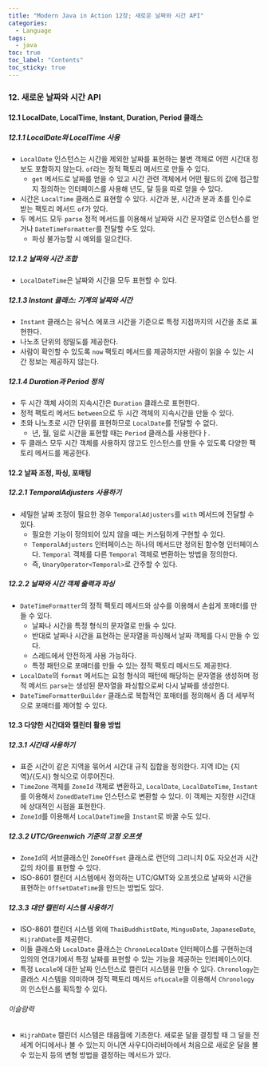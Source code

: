 ```yaml
---
title: "Modern Java in Action 12장; 새로운 날짜와 시간 API"
categories:
  - Language
tags:
  - java
toc: true
toc_label: "Contents"
toc_sticky: true
---
```


### 12. 새로운 날짜와 시간 API

#### 12.1 LocalDate, LocalTime, Instant, Duration, Period 클래스
##### 12.1.1 LocalDate와 LocalTime 사용
* `LocalDate` 인스턴스는 시간을 제외한 날짜를 표현하는 불변 객체로 어떤 시간대 정보도 포함하지 않는다. `of`라는 정적 팩토리 메서드로 만들 수 있다.
  * `get` 메서드로 날짜를 얻을 수 있고 시간 관련 객체에서 어떤 필드의 값에 접근할지 정의하는 인터페이스를 사용해 년도, 달 등을 따로 얻을 수 있다.
* 시간은 `LocalTime` 클래스로 표현할 수 있다. 시간과 분, 시간과 분과 초를 인수로 받는 팩토리 메서드 `of`가 있다.
* 두 메서드 모두 `parse` 정적 메서드를 이용해서 날짜와 시간 문자열로 인스턴스를 얻거나 `DateTimeFormatter`를 전달할 수도 있다.
  * 파싱 불가능할 시 예외를 일으킨다.

##### 12.1.2 날짜와 시간 조합
* `LocalDateTime`은 날짜와 시간을 모두 표현할 수 있다.

##### 12.1.3 Instant 클래스: 기계의 날짜와 시간
* `Instant` 클래스는 유닉스 에포크 시간을 기준으로 특정 지점까지의 시간을 초로 표현한다.
* 나노초 단위의 정밀도를 제공한다.
* 사람이 확인할 수 있도록 `now` 팩토리 메서드를 제공하지만 사람이 읽을 수 있는 시간 정보는 제공하지 않는다.

##### 12.1.4 Duration과 Period 정의
* 두 시간 객체 사이의 지속시간은 `Duration` 클래스로 표현한다.
* 정적 팩토리 메서드 `between`으로 두 시간 객체의 지속시간을 만들 수 있다.
* 초와 나노초로 시간 단위를 표현하므로 `LocalDate`를 전달할 수 없다.
  * 년, 월, 일로 시간을 표현할 때는 `Period` 클래스를 사용한다ㅏ.
* 두 클래스 모두 시간 객체를 사용하지 않고도 인스턴스를 만들 수 있도록 다양한 팩토리 메서드를 제공한다.

#### 12.2 날짜 조정, 파싱, 포매팅
##### 12.2.1 TemporalAdjusters 사용하기
* 세밀한 날짜 조정이 필요한 경우 `TemporalAdjusters`를 `with` 메서드에 전달할 수 있다.
  * 필요한 기능이 정의되어 있지 않을 때는 커스텀하게 구현할 수 있다.
  * `TemporalAdjusters` 인터페이스는 하나의 메서드만 정의된 함수형 인터페이스다. `Temporal` 객체를 다른 `Temporal` 객체로 변환하는 방법을 정의한다.
  * 즉, `UnaryOperator<Temporal>`로 간주할 수 있다.

##### 12.2.2 날짜와 시간 객체 출력과 파싱
* `DateTimeFormatter`의 정적 팩토리 메서드와 상수를 이용해서 손쉽게 포매터를 만들 수 있다.
  * 날짜나 시간을 특정 형식의 문자열로 만들 수 있다.
  * 반대로 날짜나 시간을 표현하는 문자열을 파싱해서 날짜 객체를 다시 만들 수 있다.
  * 스레드에서 안전하게 사용 가능하다.
  * 특정 패턴으로 포매터를 만들 수 있는 정적 팩토리 메서드도 제공한다.
* `LocalDate`의 `format` 메서드는 요청 형식의 패턴에 해당하는 문자열을 생성하며 정적 메서드 `parse`는 생성된 문자열을 파싱함으로써 다시 날짜를 생성한다.
* `DateTimeFormatterBuilder` 클래스로 복합적인 포매터를 정의해서 좀 더 세부적으로 포매터를 제어할 수 있다.

#### 12.3 다양한 시간대와 캘린터 활용 방법
##### 12.3.1 시간대 사용하기
* 표준 시간이 같은 지역을 묶어서 시간대 규칙 집합을 정의한다. 지역 ID는 {지역}/{도시} 형식으로 이루어진다.
* `TimeZone` 객체를 `ZoneId` 객체로 변환하고, `LocalDate`, `LocalDateTime`, `Instant`를 이용해서 `ZonedDateTime` 인스턴스로 변환할 수 있다. 이 객체는 지정한 시간대에 상대적인 시점을 표현한다.
* `ZoneId`를 이용해서 `LocalDateTime`을 `Instant`로 바꿀 수도 있다.

##### 12.3.2 UTC/Greenwich 기준의 고정 오프셋
* `ZoneId`의 서브클래스인 `ZoneOffset` 클래스로 런던의 그리니치 0도 자오선과 시간값의 차이를 표현할 수 있다.
* ISO-8601 캘린더 시스템에서 정의하는 UTC/GMT와 오프셋으로 날짜와 시간을 표현하는 `OffsetDateTime`을 만드는 방법도 있다.

##### 12.3.3 대안 캘린터 시스템 사용하기
* ISO-8601 캘린더 시스템 외에 `ThaiBuddhistDate`, `MinguoDate`, `JapaneseDate`, `HijrahDate`를 제공한다.
* 이들 클래스와 `LocalDate` 클래스는 `ChronoLocalDate` 인터페이스를 구현하는데 임의의 연대기에서 특정 날짜를 표현할 수 있는 기능을 제공하는 인터페이스이다.
* 특정 `Locale`에 대한 날짜 인스턴스로 캘린더 시스템을 만들 수 있다. `Chronology`는 클래스 시스템을 의미하며 정적 팩토리 메서드 `ofLocale`을 이용해서 `Chronology`의 인스턴스를 획득할 수 있다.

###### 이슬람력
* `HijrahDate` 캘린더 시스템은 태음월에 기초한다. 새로운 달을 결정할 때 그 달을 전 세계 어디에서나 볼 수 있는지 아니면 사우디아라비아에서 처음으로 새로운 달을 볼 수 있는지 등의 변형 방법을 결정하는 메서드가 있다.